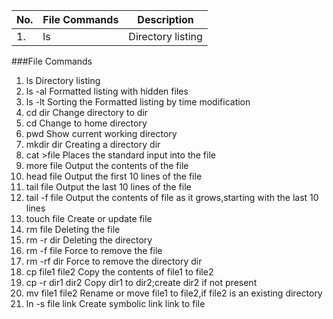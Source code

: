 
| No. | File Commands| Description |
|  -  | ------------ | ----------- |
|1.|ls|Directory listing|


###File Commands
1. ls Directory listing
2. ls -al Formatted listing with hidden files
3. ls -lt Sorting the Formatted listing by time modification
4. cd dir Change directory to dir
5. cd Change to home directory
6. pwd Show current working directory
7. mkdir dir Creating a directory dir
8. cat >file Places the standard input into the file
9. more file Output the contents of the file
10. head file Output the first 10 lines of the file
11. tail file Output the last 10 lines of the file
12. tail -f file Output the contents of file as it grows,starting with
the last 10 lines
13. touch file Create or update file
14. rm file Deleting the file
15. rm -r dir Deleting the directory
16. rm -f file Force to remove the file
17. rm -rf dir Force to remove the directory dir
18. cp file1 file2 Copy the contents of file1 to file2
19. cp -r dir1 dir2 Copy dir1 to dir2;create dir2 if not present
20. mv file1 file2 Rename or move file1 to file2,if file2 is an existing
directory
21. ln -s file link Create symbolic link link to file
